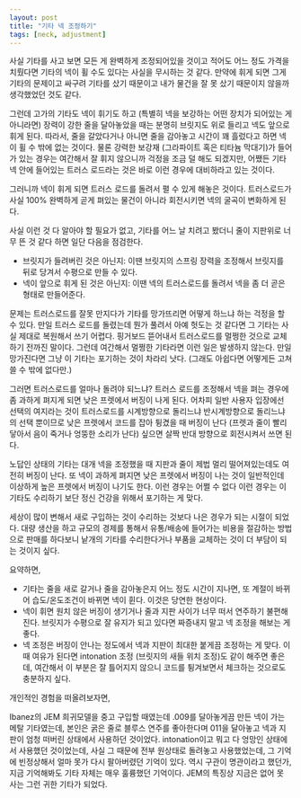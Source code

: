 ```yaml
---
layout: post
title: "기타 넥 조정하기"
tags: [neck, adjustment]
---
```


사실 기타를 사고 보면 모든 게 완벽하게 조정되어있을 것이고 적어도 어느 정도 가격을 치뤘다면 기타의 넥이 휠 수도 있다는 사실을 무시하는 것 같다. 만약에 휘게 되면 그게 기타의 문제이고 싸구려 기타를 샀기 때문이고 내가 물건을 잘 못 샀기 때문이지 않을까 생각했었던 것도 같다.

그런데 고가의 기타도 넥이 휘기도 하고 (특별히 넥을 보강하는 어떤 장치가 되어있는 게 아니라면) 장력이 강한 줄을 달아놓았을 때는 분명히 브릿지도 위로 들리고 넥도 앞으로 휘게 된다. 따라서, 줄을 갈았다거나 아니면 줄을 감아놓고 시간이 꽤 흘렀다고 하면 넥이 휠 수 밖에 없는 것이다. 물론 강력한 보강재 (그라파이트 혹은 티타늄 막대기)가 들어가 있는 경우는 여간해서 잘 휘지 않으니까 걱정을 조금 덜 해도 되겠지만, 어쨌든 기타 넥 안에 들어있는 트러스 로드라는 것은 바로 이런 경우에 대비하라고 있는 것이다.

그러니까 넥이 휘게 되면 트러스 로드를 돌려서 펼 수 있게 해놓은 것이다. 트러스로드가 사실 100% 완벽하게 곧게 펴있는 물건이 아니라 회전시키면 넥의 굴곡이 변화하게 된다.

사실 이런 것 다 알아야 할 필요가 없고, 기타를 어느 날 치려고 봤더니 줄이 지판위로 너무 뜬 것 같다 하면 일단 다음을 점검한다.

* 브릿지가 들려버린 것은 아닌지: 이땐 브릿지의 스프링 장력을 조정해서 브릿지를 뒤로 당겨서 수평으로 만들 수 있다.
* 넥이 앞으로 휘게 된 것은 아닌지: 이땐 넥의 트러스로드를 돌려서 넥을 좀 더 곧은 형태로 만들어준다.

문제는 트러스로드를 잘못 만지다가 기타를 망가뜨리면 어떻게 하느냐 하는 걱정을 할 수 있다. 만일 트러스 로드를 돌렸는데 뭔가 풀려서 아예 헛도는 것 같다면 그 기타는 사실 제대로 복원해서 쓰기 어렵다. 핑거보드 뜯어내서 트러스로드를 멀쩡한 것으로 교체하기 전까진 말이다. 그런데 여간해서 멀쩡한 기타라면 이런 일은 발생하지 않는다. 만일 망가진다면 그냥 이 기타는 포기하는 것이 차라리 낫다. (그래도 아쉽다면 어떻게든 고쳐쓸 수 밖에 없다만.)

그러면 트러스로드를 얼마나 돌려야 되느냐? 트러스 로드를 조정해서 넥을 펴는 경우에 좀 과하게 펴지게 되면 낮은 프렛에서 버징이 나게 된다. 어차피 일반 사용자 입장에선 선택의 여지라는 것이 트러스로드를 시계방향으로 돌리느냐 반시계방향으로 돌리느냐의 선택 뿐이므로 낮은 프렛에서 코드를 잡아 튕겼을 때 버징이 난다 (프렛과 줄이 빨리 닿아서 음이 죽거나 엉뚱한 소리가 난다) 싶으면 살짝 반대 방향으로 회전시켜서 쓰면 된다.

노답인 상태의 기타는 대개 넥을 조정했을 때 지판과 줄이 제법 멀리 떨어져있는데도 여전히 버징이 난다. 또 넥이 과하게 펴지면 낮은 프렛에서 버징이 나는 것이 일반적인데 이상하게 높은 프렛에서 버징이 나기도 한다. 이런 경우는 어쩔 수 없다 이런 경우는 이 기타도 수리하기 보단 정신 건강을 위해서 포기하는 게 맞다. 

세상이 많이 변해서 새로 구입하는 것이 수리하는 것보다 나은 경우가 되는 시절이 되었다. 대량 생산을 하고 규모의 경제를 통해서 유통/배송에 들어가는 비용을 절감하는 방법으로 판매를 하다보니 낱개의 기타를 수리한다거나 부품을 교체하는 것이 더 부담이 되는 것이지 싶다. 

요약하면,

* 기타는 줄을 새로 갈거나 줄을 감아놓은지 어느 정도 시간이 지나면, 또 계절이 바뀌어 습도/온도조건이 바뀌면 넥이 휜다. 이것은 당연한 현상이다.
* 넥이 휘면 원치 않은 버징이 생기거나 줄과 지판 사이가 너무 떠서 연주하기 불편해진다. 브릿지가 수평으로 잘 유지가 되고 있다면 짜증내지 말고 넥 조정을 해보는 게 좋다. 
* 넥 조정은 버징이 안나는 정도에서 넥과 지판이 최대한 붙게끔 조정하는 게 맞다. 이 때 여유가 된다면 intonation 조정 (브릿지의 새들 위치 조정)도 같이 해주면 좋은데, 여간해서 이 부분은 잘 틀어지지 않으니 코드를 튕겨보면서 체크하는 것으로도 충분하지 싶다.

개인적인 경험을 떠올려보자면,

Ibanez의 JEM 희귀모델을 중고 구입할 때였는데 .009를 달아놓게끔 만든 넥이 가는 메탈 기타였는데, 본인은 굵은 줄로 블루스 연주를 좋아한다며 011을 달아놓고 넥과 지판이 엄청 떠버린 상태에서 사용하던 것이었다. intonation이고 뭐고 다 엉망인 상태에서 사용했던 것이었는데, 사실 그 때문에 전부 원상태로 돌려놓고 사용했었는데, 그 기억에 빈정상해서 얼마 못가 다시 팔아버렸던 기억이 있다. 역시 구관이 명관이라고 했던가, 지금 기억해봐도 기타 자체는 매우 훌륭했던 기억이다. JEM의 특징상 지금은 없어 못 사는 그런 귀한 기타가 되었다.

